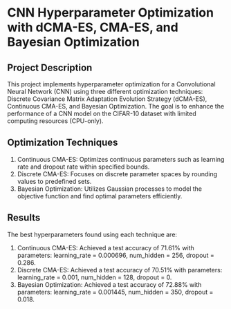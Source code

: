 # CNN Hyperparameter Optimization with dCMA-ES, CMA-ES, and Bayesian Optimization

## Project Description
This project implements hyperparameter optimization for a Convolutional Neural Network (CNN) using three different optimization techniques: Discrete Covariance Matrix Adaptation Evolution Strategy (dCMA-ES), Continuous CMA-ES, and Bayesian Optimization. The goal is to enhance the performance of a CNN model on the CIFAR-10 dataset with limited computing resources (CPU-only).


## Optimization Techniques
1. Continuous CMA-ES: 
Optimizes continuous parameters such as learning rate and dropout rate within specified bounds.
2. Discrete CMA-ES: 
Focuses on discrete parameter spaces by rounding values to predefined sets.
3. Bayesian Optimization:
Utilizes Gaussian processes to model the objective function and find optimal parameters efficiently.

## Results
The best hyperparameters found using each technique are:
1. Continuous CMA-ES: Achieved a test accuracy of 71.61% with parameters: learning_rate = 0.000696, num_hidden = 256, dropout = 0.286.
2. Discrete CMA-ES: Achieved a test accuracy of 70.51% with parameters: learning_rate = 0.001, num_hidden = 128, dropout = 0.
3. Bayesian Optimization: Achieved a test accuracy of 72.88% with parameters: learning_rate = 0.001445, num_hidden = 350, dropout = 0.018.